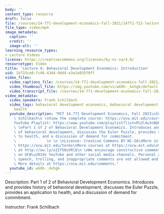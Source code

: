 ```yaml
---
body: ''
content_type: resource
draft: false
file: /courses/14-771-development-economics-fall-2021/14771-f21-lecture-4-version-2_360p_16_9.mp4
file_type: video/mp4
image_metadata:
  caption: ''
  credit: ''
  image-alt: ''
learning_resource_types:
- Lecture Videos
license: https://creativecommons.org/licenses/by-nc-sa/4.0/
resourcetype: Video
title: 'Lecture 4: Behavioral Development Economics: Introduction'
uid: 1b733ce0-fc46-43d4-9dd4-e3e3a935f0ff
video_files:
  video_captions_file: /courses/14-771-development-economics-fall-2021/1TMmBOlqSe_M6u_74YSZCFEqtYBVYxfYU_transcript.webvtt
  video_thumbnail_file: https://img.youtube.com/vi/wG9h-_4xhgk/default.jpg
  video_transcript_file: /courses/14-771-development-economics-fall-2021/1TMmBOlqSe_M6u_74YSZCFEqtYBVYxfYU_transcript.pdf
video_metadata:
  video_speakers: Frank Schilbach
  video_tags: behavioral development economics, behavioral development, Euler Puzzle,
    health
  youtube_description: "MIT 14.771 Development Economics, Fall 2021\nInstructor: Frank\
    \ Schilbach\n \nView the complete course: https://ocw.mit.edu/courses/14-771-development-economics-fall-2021\n\
    YouTube Playlist: https://www.youtube.com/playlist?list=PLUl4u3cNGP61kvh3caDts2R6LmkYbmzaG\n\
    \ \nPart 1 of 2 of Behavioral Development Economics. Introduces and provides history\
    \ of behavioral development, discusses the Euler Puzzle, provides an application\
    \ to health, and a discussion of demand for commitment.                      \
    \              \n \n \nLicense: Creative Commons BY-NC-SA\nMore information at\
    \ https://ocw.mit.edu/terms\nMore courses at https://ocw.mit.edu\nSupport OCW\
    \ at http://ow.ly/a1If50zVRlQ\n \nWe encourage constructive comments and discussion\
    \ on OCW\u2019s YouTube and other social media channels. Personal attacks, hate\
    \ speech, trolling, and inappropriate comments are not allowed and may be removed.\
    \ More details at https://ocw.mit.edu/comments."
  youtube_id: wG9h-_4xhgk
---
```

Description: Part 1 of 2 of Behavioral Development Economics. Introduces and provides history of behavioral development, discusses the Euler Puzzle, provides an application to health, and a discussion of demand for commitment.

Instructor: Frank Schilbach